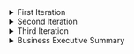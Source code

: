 <details>
<summary>First Iteration</summary>

Customers scan their e-waste on the TechTidy website to locate the nearest e-waste center for drop-off. Upon verification of the product by the facility, customers receive rewards based on the valuable metals within, redeemable on our site. Additionally, our site features a catalog of both refurbished and new electronic products sourced from retailers.

  ![Sample Image](Screenshot 2024-03-27 122030.png)

</details>

<details>
<summary>Second Iteration</summary>

Customers utilize the TechTidy website to scan their e-waste, discovering the nearest e-waste center for convenient drop-off. After the e-waste facility verifies the product, customers receive rewards based on the valuable metals contained within, which are redeemable at partnered electronic retailers. These collaborative electronic retailers constitute a crucial segment of our profit model, enhancing the sustainability of our operations.
</details>

<details>
<summary>Third Iteration</summary>

Recognizing the potential for greater financial profitability, we've expanded our focus beyond B2C to include a B2B segment. In this new approach, we accept electronic waste from various businesses and return them to e-waste recyclers at a profitable price point. Refurbishable products are then allocated to NGOs for impactful initiatives, attributed to the donating tech companies, thereby enhancing both their reputation and ours. This strategic shift not only generates revenue but also fosters positive social impact and industry recognition.
</details>

<details>
<summary>Business Executive Summary</summary>

TechTidy is a platform revolutionizing the management of e-waste by integrating both B2C and B2B segments for enhanced profitability and societal impact. Our platform enables customers to conveniently locate and drop off their e-waste at nearby centers, where verification leads to rewards based on valuable metals, redeemable at partnered electronic retailers. Expanding beyond B2C, we have identified a lucrative opportunity in the B2B sector, whereby businesses can dispose of their e-waste through us, generating revenue by returning it to recyclers while also facilitating donations of refurbishable products to NGOs, boosting the social standing of both the contributing companies and TechTidy. This comprehensive approach not only secures financial gains but also fosters environmental sustainability and community goodwill.
</details>
